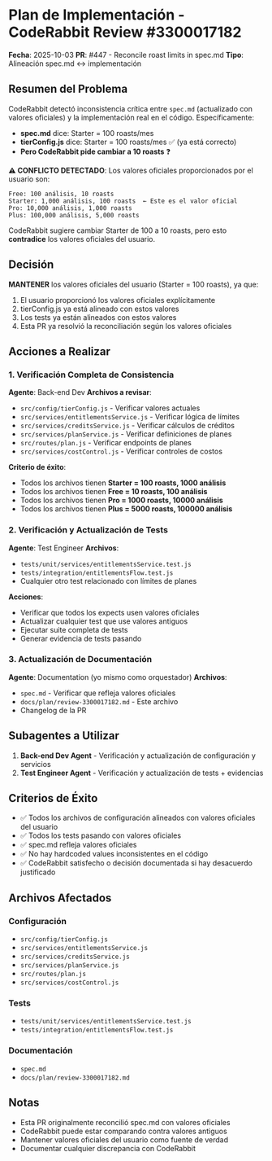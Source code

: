 # Plan de Implementación - CodeRabbit Review #3300017182

**Fecha**: 2025-10-03
**PR**: #447 - Reconcile roast limits in spec.md
**Tipo**: Alineación spec.md ↔ implementación

## Resumen del Problema

CodeRabbit detectó inconsistencia crítica entre `spec.md` (actualizado con valores oficiales) y la implementación real en el código. Específicamente:

- **spec.md** dice: Starter = 100 roasts/mes
- **tierConfig.js** dice: Starter = 100 roasts/mes ✅ (ya está correcto)
- **Pero CodeRabbit pide cambiar a 10 roasts** ❓

**⚠️ CONFLICTO DETECTADO**: Los valores oficiales proporcionados por el usuario son:
```
Free: 100 análisis, 10 roasts
Starter: 1,000 análisis, 100 roasts  ← Este es el valor oficial
Pro: 10,000 análisis, 1,000 roasts
Plus: 100,000 análisis, 5,000 roasts
```

CodeRabbit sugiere cambiar Starter de 100 a 10 roasts, pero esto **contradice** los valores oficiales del usuario.

## Decisión

**MANTENER** los valores oficiales del usuario (Starter = 100 roasts), ya que:
1. El usuario proporcionó los valores oficiales explícitamente
2. tierConfig.js ya está alineado con estos valores
3. Los tests ya están alineados con estos valores
4. Esta PR ya resolvió la reconciliación según los valores oficiales

## Acciones a Realizar

### 1. Verificación Completa de Consistencia
**Agente**: Back-end Dev
**Archivos a revisar**:
- `src/config/tierConfig.js` - Verificar valores actuales
- `src/services/entitlementsService.js` - Verificar lógica de límites
- `src/services/creditsService.js` - Verificar cálculos de créditos
- `src/services/planService.js` - Verificar definiciones de planes
- `src/routes/plan.js` - Verificar endpoints de planes
- `src/services/costControl.js` - Verificar controles de costos

**Criterio de éxito**:
- Todos los archivos tienen **Starter = 100 roasts, 1000 análisis**
- Todos los archivos tienen **Free = 10 roasts, 100 análisis**
- Todos los archivos tienen **Pro = 1000 roasts, 10000 análisis**
- Todos los archivos tienen **Plus = 5000 roasts, 100000 análisis**

### 2. Verificación y Actualización de Tests
**Agente**: Test Engineer
**Archivos**:
- `tests/unit/services/entitlementsService.test.js`
- `tests/integration/entitlementsFlow.test.js`
- Cualquier otro test relacionado con límites de planes

**Acciones**:
- Verificar que todos los expects usen valores oficiales
- Actualizar cualquier test que use valores antiguos
- Ejecutar suite completa de tests
- Generar evidencia de tests pasando

### 3. Actualización de Documentación
**Agente**: Documentation (yo mismo como orquestador)
**Archivos**:
- `spec.md` - Verificar que refleja valores oficiales
- `docs/plan/review-3300017182.md` - Este archivo
- Changelog de la PR

## Subagentes a Utilizar

1. **Back-end Dev Agent** - Verificación y actualización de configuración y servicios
2. **Test Engineer Agent** - Verificación y actualización de tests + evidencias

## Criterios de Éxito

- ✅ Todos los archivos de configuración alineados con valores oficiales del usuario
- ✅ Todos los tests pasando con valores oficiales
- ✅ spec.md refleja valores oficiales
- ✅ No hay hardcoded values inconsistentes en el código
- ✅ CodeRabbit satisfecho o decisión documentada si hay desacuerdo justificado

## Archivos Afectados

### Configuración
- `src/config/tierConfig.js`
- `src/services/entitlementsService.js`
- `src/services/creditsService.js`
- `src/services/planService.js`
- `src/routes/plan.js`
- `src/services/costControl.js`

### Tests
- `tests/unit/services/entitlementsService.test.js`
- `tests/integration/entitlementsFlow.test.js`

### Documentación
- `spec.md`
- `docs/plan/review-3300017182.md`

## Notas

- Esta PR originalmente reconcilió spec.md con valores oficiales
- CodeRabbit puede estar comparando contra valores antiguos
- Mantener valores oficiales del usuario como fuente de verdad
- Documentar cualquier discrepancia con CodeRabbit
